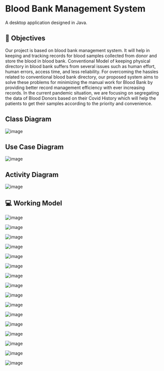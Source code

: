 #  Blood Bank Management System 
 A desktop application designed in Java. 
 
 ## :thought_balloon: Objectives
Our project is based on blood bank management system. It will help in keeping and tracking records for blood samples collected from donor and store the blood in blood bank. Conventional Model of keeping physical directory in blood bank suffers from several issues such as human effort, human errors, access time, and less reliability. For overcoming the hassles related to conventional blood bank directory, our proposed system aims to solve these problems for minimizing the manual work for Blood Bank by providing better record management efficiency with ever increasing records. In the current pandemic situation, we are focusing on segregating the data of Blood Donors based on their Covid History which will help the patients to get their samples according to the priority and convenience.
## Class Diagram

![image](https://user-images.githubusercontent.com/75213715/111025385-bfa89280-8409-11eb-9f42-55bd5b3111a5.png)
## Use Case Diagram
![image](https://user-images.githubusercontent.com/75213715/111024477-faf49280-8404-11eb-9f79-821b78136794.png)
## Activity Diagram
![image](https://user-images.githubusercontent.com/75213715/111024494-1364ad00-8405-11eb-9eea-3c07472a9347.png)

## 💻 Working Model
![image](https://user-images.githubusercontent.com/75213715/111024866-efa26680-8406-11eb-9a00-8c4ea42c5dc6.png)

![image](https://user-images.githubusercontent.com/75213715/111024841-d1d50180-8406-11eb-8584-6c67374a80ab.png)

![image](https://user-images.githubusercontent.com/75213715/111024889-0c3e9e80-8407-11eb-9965-633905c206df.png)

![image](https://user-images.githubusercontent.com/75213715/111024936-4a3bc280-8407-11eb-99ec-0c978c50901e.png)

![image](https://user-images.githubusercontent.com/75213715/111025139-64c26b80-8408-11eb-813b-6b51138c4f82.png)

![image](https://user-images.githubusercontent.com/75213715/111025164-77d53b80-8408-11eb-9ac5-d6593a32cdab.png)

![image](https://user-images.githubusercontent.com/75213715/111025185-90455600-8408-11eb-85c5-959a04c0ede1.png)

![image](https://user-images.githubusercontent.com/75213715/111025193-989d9100-8408-11eb-8c2a-e45460ebf12c.png)

![image](https://user-images.githubusercontent.com/75213715/111025200-a3f0bc80-8408-11eb-9416-b24ba4c652f0.png)

![image](https://user-images.githubusercontent.com/75213715/111025215-b2d76f00-8408-11eb-8b60-727d0d38ef17.png)

![image](https://user-images.githubusercontent.com/75213715/111025224-c2ef4e80-8408-11eb-9e02-d2b79bcd32b8.png)

![image](https://user-images.githubusercontent.com/75213715/111025247-e0241d00-8408-11eb-879b-df5b608c5245.png)

![image](https://user-images.githubusercontent.com/75213715/111025253-ef0acf80-8408-11eb-9ac5-04e5dd630eb7.png)

![image](https://user-images.githubusercontent.com/75213715/111025263-fa5dfb00-8408-11eb-83d2-cd9dc044af2d.png)

![image](https://user-images.githubusercontent.com/75213715/111025273-047ff980-8409-11eb-8cd2-edff3c5c5eb8.png)

![image](https://user-images.githubusercontent.com/75213715/111025284-0fd32500-8409-11eb-957c-f48338d517eb.png)


